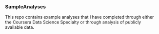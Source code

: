 ### SampleAnalyses

This repo contains example analyses that I have completed through either the Coursera Data Science Specialty
or through analysis of publicly available data.
